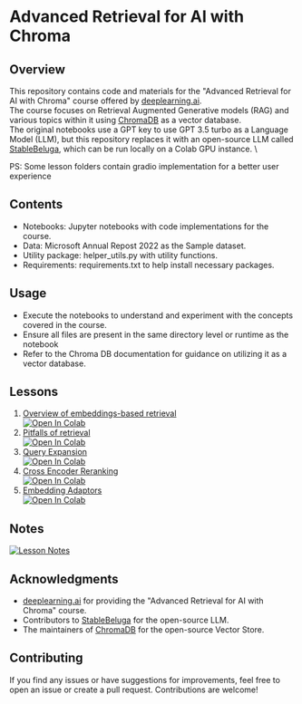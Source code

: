 # Advanced Retrieval for AI with Chroma

## Overview

This repository contains code and materials for the "Advanced Retrieval for AI with Chroma" course offered by [deeplearning.ai](https://www.deeplearning.ai/). \
The course focuses on Retrieval Augmented Generative models (RAG) and various topics within it using [ChromaDB](https://www.trychroma.com/) as a vector database. \
The original notebooks use a GPT key to use GPT 3.5 turbo as a Language Model (LLM), but this repository replaces it with an open-source LLM called [StableBeluga](https://huggingface.co/stabilityai/StableBeluga-7B), which can be run locally on a Colab GPU instance. \

PS: Some lesson folders contain gradio implementation for a better user experience

## Contents

- Notebooks: Jupyter notebooks with code implementations for the course.
- Data: Microsoft Annual Repost 2022 as the Sample dataset.
- Utility package: helper_utils.py with utility functions.
- Requirements: requirements.txt to help install necessary packages.

## Usage

- Execute the notebooks to understand and experiment with the concepts covered in the course.
- Ensure all files are present in the same directory level or runtime as the notebook
- Refer to the Chroma DB documentation for guidance on utilizing it as a vector database.

## Lessons

1. [Overview of embeddings-based retrieval](./Overview%20of%20embeddings-based%20retrieval/) \
[![Open In Colab](https://colab.research.google.com/assets/colab-badge.svg)](https://colab.research.google.com/drive/1XyftsaJNHVapTI75j96sqUBXODV7__bB?usp=sharing)
2. [Pitfalls of retrieval](./Pitfalls%20of%20retrieval/) \
[![Open In Colab](https://colab.research.google.com/assets/colab-badge.svg)](https://colab.research.google.com/drive/1kdT-BcqIR5weJf74oaUIaIYPYLfSp0vh?usp=sharing)
3. [Query Expansion](./Query%20Expansion/) \
[![Open In Colab](https://colab.research.google.com/assets/colab-badge.svg)](https://colab.research.google.com/drive/1RsJ9kUtr0v4O8qsoLZi6pv9c8RUTFUec?usp=sharing)
4. [Cross Encoder Reranking](./Cross%20Encoder%20Reranking/) \
[![Open In Colab](https://colab.research.google.com/assets/colab-badge.svg)](https://colab.research.google.com/drive/17hoXftJT5ipUm2HLJ5soeRSZUG2R9-kP?usp=sharing)
5. [Embedding Adaptors](./Embedding%20Adaptors/) \
[![Open In Colab](https://colab.research.google.com/assets/colab-badge.svg)](https://colab.research.google.com/drive/1zH3t9F8zlFYnyeQoinCCC5S4_2tHxvMY?usp=sharing)

## Notes

[![Lesson Notes](https://img.shields.io/badge/Lesson%20Notes-Link%20to%20Google%20docs-blue?style=plastic)](https://docs.google.com/document/d/1PF2aF0wM3AGpoBiOnyqJ-09hU3GO2j0s4i-S_R0c17c/edit?usp=sharing)

## Acknowledgments

- [deeplearning.ai](https://www.deeplearning.ai/) for providing the "Advanced Retrieval for AI with Chroma" course.
- Contributors to [StableBeluga](https://huggingface.co/stabilityai/StableBeluga-7B) for the open-source LLM.
- The maintainers of [ChromaDB](https://www.trychroma.com/) for the open-source Vector Store.

## Contributing

If you find any issues or have suggestions for improvements, feel free to open an issue or create a pull request. Contributions are welcome!
